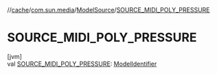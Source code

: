 //[cache](../../../index.md)/[com.sun.media](../index.md)/[ModelSource](index.md)/[SOURCE_MIDI_POLY_PRESSURE](-s-o-u-r-c-e_-m-i-d-i_-p-o-l-y_-p-r-e-s-s-u-r-e.md)

# SOURCE_MIDI_POLY_PRESSURE

[jvm]\
val [SOURCE_MIDI_POLY_PRESSURE](-s-o-u-r-c-e_-m-i-d-i_-p-o-l-y_-p-r-e-s-s-u-r-e.md): [ModelIdentifier](../-model-identifier/index.md)
